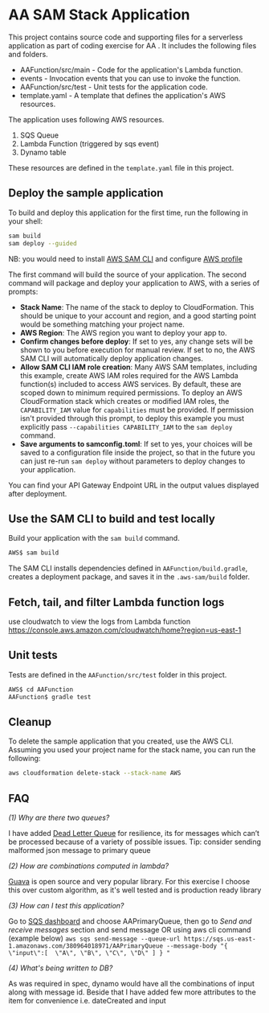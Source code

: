 # AA SAM Stack Application

This project contains source code and supporting files for a serverless application as part of coding exercise for AA . It includes the following files and folders.

- AAFunction/src/main - Code for the application's Lambda function.
- events - Invocation events that you can use to invoke the function.
- AAFunction/src/test - Unit tests for the application code. 
- template.yaml - A template that defines the application's AWS resources.

The application uses following AWS resources.
 1.	SQS Queue 
 2.	Lambda Function (triggered by sqs event)
 3.	Dynamo table

These resources are defined in the `template.yaml` file in this project. 


## Deploy the sample application

To build and deploy this application for the first time, run the following in your shell:

```bash
sam build
sam deploy --guided
```
NB: you would need to install [AWS SAM CLI](https://docs.aws.amazon.com/serverless-application-model/latest/developerguide/serverless-sam-cli-install.html) and configure [AWS profile](https://docs.aws.amazon.com/cli/latest/userguide/cli-configure-profiles.html)

The first command will build the source of your application. The second command will package and deploy your application to AWS, with a series of prompts:

* **Stack Name**: The name of the stack to deploy to CloudFormation. This should be unique to your account and region, and a good starting point would be something matching your project name.
* **AWS Region**: The AWS region you want to deploy your app to.
* **Confirm changes before deploy**: If set to yes, any change sets will be shown to you before execution for manual review. If set to no, the AWS SAM CLI will automatically deploy application changes.
* **Allow SAM CLI IAM role creation**: Many AWS SAM templates, including this example, create AWS IAM roles required for the AWS Lambda function(s) included to access AWS services. By default, these are scoped down to minimum required permissions. To deploy an AWS CloudFormation stack which creates or modified IAM roles, the `CAPABILITY_IAM` value for `capabilities` must be provided. If permission isn't provided through this prompt, to deploy this example you must explicitly pass `--capabilities CAPABILITY_IAM` to the `sam deploy` command.
* **Save arguments to samconfig.toml**: If set to yes, your choices will be saved to a configuration file inside the project, so that in the future you can just re-run `sam deploy` without parameters to deploy changes to your application.

You can find your API Gateway Endpoint URL in the output values displayed after deployment.

## Use the SAM CLI to build and test locally

Build your application with the `sam build` command.

```bash
AWS$ sam build
```

The SAM CLI installs dependencies defined in `AAFunction/build.gradle`, creates a deployment package, and saves it in the `.aws-sam/build` folder.

## Fetch, tail, and filter Lambda function logs
use cloudwatch to view the logs from Lambda function
https://console.aws.amazon.com/cloudwatch/home?region=us-east-1

## Unit tests

Tests are defined in the `AAFunction/src/test` folder in this project.

```bash
AWS$ cd AAFunction
AAFunction$ gradle test
```

## Cleanup

To delete the sample application that you created, use the AWS CLI. Assuming you used your project name for the stack name, you can run the following:

```bash
aws cloudformation delete-stack --stack-name AWS
```

## FAQ

_(1) Why are there two queues?_

I have added [Dead Letter Queue](https://docs.aws.amazon.com/AWSSimpleQueueService/latest/SQSDeveloperGuide/sqs-dead-letter-queues.html) for resilience, its for messages which can’t be processed because of a variety of possible issues. 
Tip: consider sending malformed json message to primary queue

_(2)  How are combinations computed in lambda?_

[Guava](https://guava.dev/releases/22.0/api/docs/com/google/common/collect/Sets.html#powerSet-java.util.Set-) is open source and very popular library. For this exercise I choose this over custom algorithm, as it's well tested and is production ready library 

_(3) How can I test this application?_

Go to [SQS dashboard](https://console.aws.amazon.com/sqs/v2/home?region=us-east-1#/queues) and choose AAPrimaryQueue, then go to _Send and receive messages_ section and send message
OR using aws cli command (example below) 
`aws sqs send-message --queue-url https://sqs.us-east-1.amazonaws.com/380964018971/AAPrimaryQueue --message-body "{ 
   \"input\":[ 
      \"A\",
      \"B\",
      \"C\",
      \"D\"
   ]
}
"
`

_(4) What's being written to DB?_

As was required in spec, dynamo would have all the combinations of input along with message id. Beside that I have added few more attributes to the item for convenience i.e. dateCreated and input